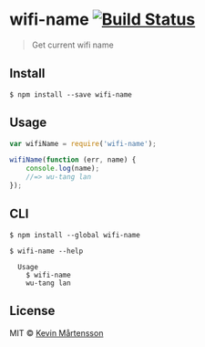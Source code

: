 # wifi-name [![Build Status](http://img.shields.io/travis/kevva/wifi-name.svg?style=flat)](https://travis-ci.org/kevva/wifi-name)

> Get current wifi name


## Install

```
$ npm install --save wifi-name
```


## Usage

```js
var wifiName = require('wifi-name');

wifiName(function (err, name) {
	console.log(name);
	//=> wu-tang lan
});
```


## CLI

```
$ npm install --global wifi-name
```

```
$ wifi-name --help

  Usage
    $ wifi-name
    wu-tang lan
```


## License

MIT © [Kevin Mårtensson](https://github.com/kevva)
